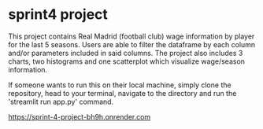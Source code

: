 # sprint4 project
This project contains Real Madrid (football club) wage information by player for the last 5 seasons.
Users are able to filter the dataframe by each column and/or parameters included in said columns.
The project also includes 3 charts, two histograms and one scatterplot which visualize wage/season information.

If someone wants to run this on their local machine, simply clone the repository, head to your terminal, navigate to the directory and run the 'streamlit run app.py' command.

https://sprint-4-project-bh9h.onrender.com
